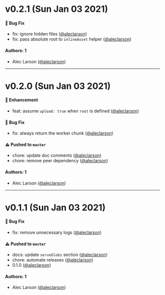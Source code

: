 # v0.2.1 (Sun Jan 03 2021)

#### 🐛 Bug Fix

- fix: ignore hidden files ([@aleclarson](https://github.com/aleclarson))
- fix: pass absolute root to `inlineAsset` helper ([@aleclarson](https://github.com/aleclarson))

#### Authors: 1

- Alec Larson ([@aleclarson](https://github.com/aleclarson))

---

# v0.2.0 (Sun Jan 03 2021)

#### 🚀 Enhancement

- feat: assume `upload: true` when `root` is defined ([@aleclarson](https://github.com/aleclarson))

#### 🐛 Bug Fix

- fix: always return the worker chunk ([@aleclarson](https://github.com/aleclarson))

#### ⚠️ Pushed to `master`

- chore: update doc comments ([@aleclarson](https://github.com/aleclarson))
- chore: remove peer dependency ([@aleclarson](https://github.com/aleclarson))

#### Authors: 1

- Alec Larson ([@aleclarson](https://github.com/aleclarson))

---

# v0.1.1 (Sun Jan 03 2021)

#### 🐛 Bug Fix

- fix: remove unnecessary logs ([@aleclarson](https://github.com/aleclarson))

#### ⚠️ Pushed to `master`

- docs: update `serveGlobs` section ([@aleclarson](https://github.com/aleclarson))
- chore: automate releases ([@aleclarson](https://github.com/aleclarson))
- 0.1.0 ([@aleclarson](https://github.com/aleclarson))

#### Authors: 1

- Alec Larson ([@aleclarson](https://github.com/aleclarson))

